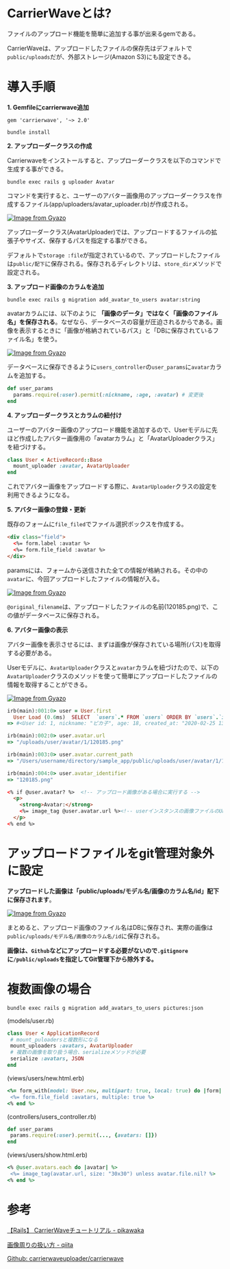 # CarrierWaveとは?

ファイルのアップロード機能を簡単に追加する事が出来るgemである。

CarrierWaveは、アップロードしたファイルの保存先はデフォルトで`public/uploads`だが、外部ストレージ(Amazon S3)にも設定できる。

# 導入手順

**1. Gemfileにcarrierwave追加**

`gem 'carrierwave', '~> 2.0'`

`bundle install`

**2. アップローダークラスの作成**

Carrierwaveをインストールすると、アップローダークラスを以下のコマンドで生成する事ができる。

`bundle exec rails g uploader Avatar`

コマンドを実行すると、ユーザーのアバター画像用のアップローダークラスを作成するファイル(app/uploaders/avatar_uploader.rb)が作成される。

[![Image from Gyazo](https://i.gyazo.com/577289475a690b89863eaba8bc6a92d5.png)](https://gyazo.com/577289475a690b89863eaba8bc6a92d5)

アップローダークラス(AvatarUploader)では、アップロードするファイルの拡張子やサイズ、保存するパスを指定する事ができる。

デフォルトで`storage :file`が指定されているので、アップロードしたファイルは`public/配下`に保存される。保存されるディレクトリは、`store_dir`メソッドで設定される。

**3. アップロード画像のカラムを追加**

`bundle exec rails g migration add_avatar_to_users avatar:string`

avatarカラムには、以下のように **「画像のデータ」ではなく「画像のファイル名」を保存される**。なぜなら、データベースの容量が圧迫されるからである。画像を表示するときに「画像が格納されているパス」と「DBに保存されているファイル名」を使う。

[![Image from Gyazo](https://i.gyazo.com/98496ecd1eeb9a39ab3d4f37003ebca7.png)](https://gyazo.com/98496ecd1eeb9a39ab3d4f37003ebca7)

データベースに保存できるように`users_controller`の`user_params`に`avatar`カラムを追加する。

```ruby
def user_params
  params.require(:user).permit(:nickname, :age, :avatar) # 変更後
end
```

**4. アップローダークラスとカラムの紐付け**

ユーザーのアバター画像のアップロード機能を追加するので、Userモデルに先ほど作成したアバター画像用の「avatarカラム」と「AvatarUploaderクラス」を紐づけする。

```ruby
class User < ActiveRecord::Base
  mount_uploader :avatar, AvatarUploader
end
```
これでアバター画像をアップロードする際に、`AvatarUploader`クラスの設定を利用できるようになる。

**5. アバター画像の登録・更新**

既存のフォームに`file_filed`でファイル選択ボックスを作成する。

```html
<div class="field">
  <%= form.label :avatar %>
  <%= form.file_field :avatar %>
</div>
```

paramsには、フォームから送信された全ての情報が格納される。その中の`avatar`に、今回アップロードしたファイルの情報が入る。

[![Image from Gyazo](https://i.gyazo.com/910396eeef9a45920d9f47193b2f41f3.png)](https://gyazo.com/910396eeef9a45920d9f47193b2f41f3)

`@original_filename`は、アップロードしたファイルの名前(120185.png)で、この値がデータベースに保存される。

**6. アバター画像の表示**

アバター画像を表示させるには、まずは画像が保存されている場所(パス)を取得する必要がある。

Userモデルに、`AvatarUploader`クラスと`avatar`カラムを紐づけたので、以下の`AvatarUploader`クラスのメソッドを使って簡単にアップロードしたファイルの情報を取得することができる。

[![Image from Gyazo](https://i.gyazo.com/631b1dc18ffc217631375e3bfecca096.png)](https://gyazo.com/631b1dc18ffc217631375e3bfecca096)

```ruby
irb(main):001:0> user = User.first
  User Load (0.6ms)  SELECT  `users`.* FROM `users` ORDER BY `users`.`id` ASC LIMIT 1
=> #<User id: 1, nickname: "ピカ子", age: 18, created_at: "2020-02-25 13:21:31", updated_at: "2020-02-25 13:43:54", avatar: "120185.png">

irb(main):002:0> user.avatar.url
=> "/uploads/user/avatar/1/120185.png"

irb(main):003:0> user.avatar.current_path
=> "/Users/username/directory/sample_app/public/uploads/user/avatar/1/120185.png"

irb(main):004:0> user.avatar_identifier
=> "120185.png"
```

```html
<% if @user.avatar? %>  <!-- アップロード画像がある場合に実行する -->
  <p>
    <strong>Avatar:</strong>
    <%= image_tag @user.avatar.url %><!-- userインスタンスの画像ファイルのURLを取得し表示 -->
  </p>
<% end %>
```

# アップロードファイルをgit管理対象外に設定

**アップロードした画像は「public/uploads/モデル名/画像のカラム名/id」配下に保存されます**。

[![Image from Gyazo](https://i.gyazo.com/0adc5d72d56a803549f1dec7356e24d4.png)](https://gyazo.com/0adc5d72d56a803549f1dec7356e24d4)

まとめると、アップロード画像のファイル名はDBに保存され、実際の画像は`public/uploads/モデル名/画像のカラム名/id`に保存される。

**画像は、`Github`などにアップロードする必要がないので`.gitignore`に`/public/uploads`を指定してGit管理下から除外する。**

# 複数画像の場合

`bundle exec rails g migration add_avatars_to_users pictures:json`

(models/user.rb)
```ruby
class User < ApplicationRecord
 # mount_puloadersと複数形になる
 mount_uploaders :avatars, AvatarUploader
 # 複数の画像を取り扱う場合、serializeメソッドが必要
 serialize :avatars, JSON
end
```
(views/users/new.html.erb)
```ruby
<%= form_with(model: User.new, multipart: true, local: true) do |form| %>
 <%= form.file_field :avatars, multiple: true %>
<% end %>
```
(controllers/users_controller.rb)
```ruby
def user_params
 params.require(:user).permit(..., {avatars: []})
end
```
(views/users/show.html.erb)
```ruby
<% @user.avatars.each do |avatar| %>
 <%= image_tag(avatar.url, size: "30x30") unless avatar.file.nil? %>
<% end %>
```

# 参考
[【Rails】 CarrierWaveチュートリアル - pikawaka](https://pikawaka.com/rails/carrierwave)

[画像周りの扱い方 - qiita](https://qiita.com/joaoki0412/items/64cb44592923bde2e8ff)

[Github: carrierwaveuploader/carrierwave](https://github.com/carrierwaveuploader/carrierwave)

